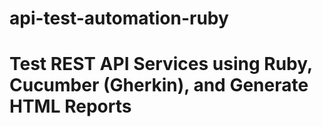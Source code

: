 # api-test-automation-ruby
# Test REST API Services using Ruby, Cucumber (Gherkin), and Generate HTML Reports
